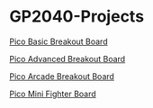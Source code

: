 # GP2040-Projects

[Pico Basic Breakout Board](https://github.com/TheTrainGoes/GP2040-Projects/tree/main/Pico%20Basic%20Breakout%20Board)

[Pico Advanced Breakout Board](https://github.com/TheTrainGoes/GP2040-Projects/tree/main/Pico%20Advanced%20Breakout%20Board)

[Pico Arcade Breakout Board](https://github.com/TheTrainGoes/GP2040-Projects/tree/main/Pico%20Arcade%20Breakout%20Board)

[Pico Mini Fighter Board](https://github.com/TheTrainGoes/GP2040-Projects/tree/main/Pico%20Mini%20Fighter)
